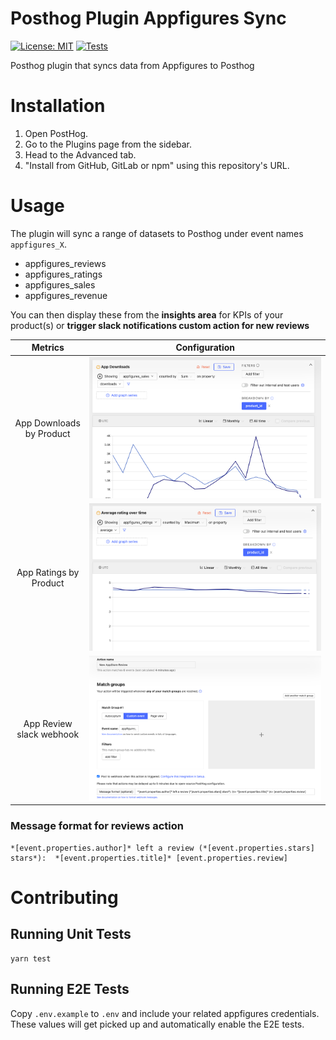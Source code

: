 # Posthog Plugin Appfigures Sync

[![License: MIT](https://img.shields.io/badge/License-MIT-yellow.svg)](https://opensource.org/licenses/MIT) 
[![Tests](https://github.com/benjackwhite/posthog-plugin-appfigures/actions/workflows/run-tests.yml/badge.svg)](https://github.com/benjackwhite/posthog-plugin-appfigures/actions/workflows/run-tests.yml)


Posthog plugin that syncs data from Appfigures to Posthog

# Installation
1. Open PostHog.
2. Go to the Plugins page from the sidebar.
3. Head to the Advanced tab.
4. "Install from GitHub, GitLab or npm" using this repository's URL.

# Usage

The plugin will sync a range of datasets to Posthog under event names `appfigures_X`. 
* appfigures_reviews
* appfigures_ratings
* appfigures_sales
* appfigures_revenue

You can then display these from the **insights area** for KPIs of your product(s) or **trigger slack notifications custom action for new reviews** 


Metrics             |  Configuration
:-------------------------:|:-------------------------:
App Downloads by Product  |  ![Screenshot of App Downloads configuration](/docs/img/screen_app_downloads.png)
App Ratings by Product  |  ![Screenshot of App Ratings configuration](/docs/img/screen_app_ratings.png)
App Review slack webhook  |  ![Screenshot of App Reviews webhook configuration](/docs/img/screen_app_reviews.png)

### Message format for reviews action
```
*[event.properties.author]* left a review (*[event.properties.stars] stars*):  *[event.properties.title]* [event.properties.review]
```


# Contributing
## Running Unit Tests

```
yarn test
```

## Running E2E Tests

Copy `.env.example` to `.env` and include your related appfigures credentials.
These values will get picked up and automatically enable the E2E tests.